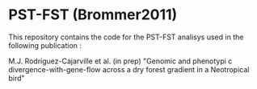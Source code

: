 # PST-FST (Brommer2011) 

This repository contains the code for the PST-FST analisys used in the following publication :

M.J. Rodríguez-Cajarville et al. (in prep) "Genomic and phenotypi c divergence-with-gene-flow across a dry forest gradient in a Neotropical bird"
